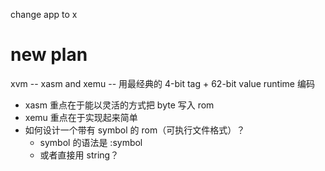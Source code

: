 change app to x

# new plan

xvm -- xasm and xemu -- 用最经典的 4-bit tag + 62-bit value runtime 编码
- xasm 重点在于能以灵活的方式把 byte 写入 rom
- xemu 重点在于实现起来简单
- 如何设计一个带有 symbol 的 rom（可执行文件格式）？
  - symbol 的语法是 :symbol
  - 或者直接用 string？
